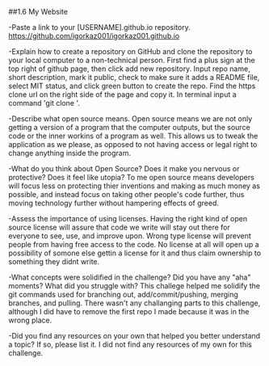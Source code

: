 ##1.6 My Website

-Paste a link to your [USERNAME].github.io repository.
https://github.com/igorkaz001/igorkaz001.github.io

-Explain how to create a repository on GitHub and clone the repository to your local computer to a non-technical person.
First find a plus sign at the top right of github page, then click add new repository. Input repo name, short description, mark it public, check to make sure it adds a README file, select MIT status, and click green button to create the repo. Find the https clone url on the right side of the page and copy it. In terminal input a command 'git clone <copied url>'.

-Describe what open source means.
Open source means we are not only getting a version of a program that the computer outputs, but the source code or the inner workins of a program as well. This allows us to tweak the application as we please, as opposed to not having access or legal right to change anything inside the program. 

-What do you think about Open Source? Does it make you nervous or protective? Does it feel like utopia?
To me open source means developers will focus less on protecting thier inventions and making as much money as possible, and instead focus on taking other people's code further, thus moving technology further without hampering effects of greed. 

-Assess the importance of using licenses.
Having the right kind of open source license will assure that code we write will stay out there for everyone to see, use, and improve upon. Wrong type license will prevent people from having free access to the code. No license at all will open up a possibility of somone else gettin a license for it and thus claim ownership to something they didnt write. 

-What concepts were solidified in the challenge? Did you have any "aha" moments? What did you struggle with?
This challege helped me solidify the git commands used for branching out, add/commit/pushing, merging branches, and pulling. There wasn't any challanging parts to this challenge, although I did have to remove the first repo I made because it was in the wrong place. 

-Did you find any resources on your own that helped you better understand a topic? If so, please list it.
I did not find any resources of my own for this challenge. 